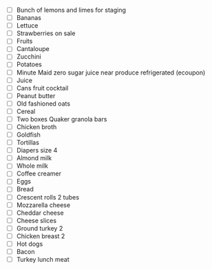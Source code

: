 - [ ] Bunch of lemons and limes for staging
- [ ] Bananas
- [ ] Lettuce
- [ ] Strawberries on sale
- [ ] Fruits
- [ ] Cantaloupe
- [ ] Zucchini
- [ ] Potatoes
- [ ] Minute Maid zero sugar juice near produce refrigerated (ecoupon)
- [ ] Juice
- [ ] Cans fruit cocktail 
- [ ] Peanut butter
- [ ] Old fashioned oats
- [ ] Cereal
- [ ] Two boxes Quaker granola bars
- [ ] Chicken broth
- [ ] Goldfish
- [ ] Tortillas
- [ ] Diapers size 4
- [ ] Almond milk
- [ ] Whole milk
- [ ] Coffee creamer 
- [ ] Eggs
- [ ] Bread
- [ ] Crescent rolls 2 tubes
- [ ] Mozzarella cheese
- [ ] Cheddar cheese
- [ ] Cheese slices
- [ ] Ground turkey 2
- [ ] Chicken breast 2
- [ ] Hot dogs
- [ ] Bacon
- [ ] Turkey lunch meat
